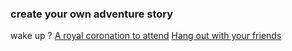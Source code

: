 

### create your own adventure story 
 wake up ?
 [A royal coronation to attend]()
 [Hang out with your friends](hang-out-with-your-friends/hang-out-with-your-friends.md)
